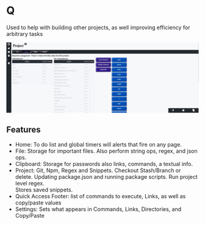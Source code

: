 # Q

Used to help with building other projects, as well improving efficiency for arbitrary tasks

![Feature](./documentation/project-screenshot.jpg)

## Features

- Home: To do list and global timers will alerts that fire on any page.
- File: Storage for important files. Also perform string ops, regex, and json ops.
- Clipboard: Storage for passwords also links, commands, a textual info.
- Project: Git, Npm, Regex and Snippets.
  Checkout Stash/Branch or delete.
  Updating package.json and running package scripts.
  Run project level regex.  
  Stores saved snippets.
- Quick Access Footer: list of commands to execute, Links, as well as copy/paste values
- Settings: Sets what appears in Commands, Links, Directories, and Copy/Paste
